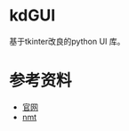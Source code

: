 # kdGUI
基于tkinter改良的python UI 库。

# 参考资料
- [官网](https://docs.python.org/3/library/tkinter.html)
- [nmt](https://infohost.nmt.edu/tcc/help/pubs/tkinter/web/index.html)